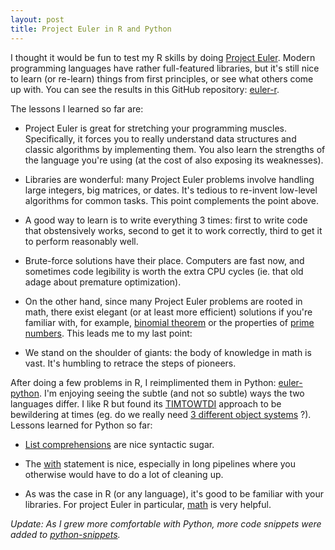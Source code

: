 ```yaml
---
layout: post
title: Project Euler in R and Python
---
```


I thought it would be fun to test my R skills by doing [Project Euler](https://projecteuler.net/). Modern programming languages have rather full-featured libraries, but it's still nice to learn (or re-learn) things from first principles, or see what others come up with. You can see the results in this GitHub repository: [euler-r](https://github.com/ptvan/euler-r).

The lessons I learned so far are:

* Project Euler is great for stretching your programming muscles. Specifically, it forces you to really understand data structures and classic algorithms by implementing them. You also learn the strengths of the language you're using (at the cost of also exposing its weaknesses).

* Libraries are wonderful: many Project Euler problems involve handling large integers, big matrices, or dates. It's tedious to re-invent low-level algorithms for common tasks. This point complements the point above.

* A good way to learn is to write everything 3 times: first to write code that obstensively works, second to get it to work correctly, third to get it to perform reasonably well.

* Brute-force solutions have their place. Computers are fast now, and sometimes code legibility is worth the extra CPU cycles (ie. that old adage about premature optimization).

* On the other hand, since many Project Euler problems are rooted in math, there exist elegant (or at least more efficient) solutions if you're familiar with, for example, [binomial theorem](https://en.wikipedia.org/wiki/Binomial_theorem) or the properties of [prime numbers](https://en.wikipedia.org/wiki/Prime_number#Analytic_properties). This leads me to my last point:

* We stand on the shoulder of giants: the body of knowledge in math is vast. It's humbling to retrace the steps of pioneers.

After doing a few problems in R, I reimplimented them in Python: [euler-python](https://github.com/ptvan/euler-python). I'm enjoying seeing the subtle (and not so subtle) ways the two languages differ. I like R but found its [TIMTOWTDI](https://en.wikipedia.org/wiki/There%27s_more_than_one_way_to_do_it) approach to be bewildering at times (eg. do we really need [3 different object systems](http://adv-r.had.co.nz/OO-essentials.html) ?). Lessons learned for Python so far:

* [List comprehensions](https://docs.python.org/3/tutorial/datastructures.html#list-comprehensions) are nice syntactic sugar.

* The [with](https://docs.python.org/2.5/whatsnew/pep-343.html) statement is nice, especially in long pipelines where you otherwise would have to do a lot of cleaning up.

* As was the case in R (or any language), it's good to be familiar with your libraries. For project Euler in particular, [math](https://pypi.org/project/maths/) is very helpful.

*Update: As I grew more comfortable with Python, more code snippets were added to [python-snippets](https://github.com/ptvan/python-snippets).*
